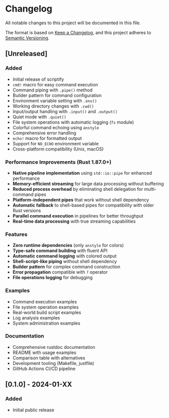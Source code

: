 # Changelog

All notable changes to this project will be documented in this file.

The format is based on [Keep a Changelog](https://keepachangelog.com/en/1.0.0/),
and this project adheres to [Semantic Versioning](https://semver.org/spec/v2.0.0.html).

## [Unreleased]

### Added
- Initial release of scriptify
- `cmd!` macro for easy command execution
- Command piping with `.pipe()` method
- Builder pattern for command configuration
- Environment variable setting with `.env()`
- Working directory changes with `.cwd()`
- Input/output handling with `.input()` and `.output()`
- Quiet mode with `.quiet()`
- File system operations with automatic logging (`fs` module)
- Colorful command echoing using `anstyle`
- Comprehensive error handling
- `echo!` macro for formatted output
- Support for `NO_ECHO` environment variable
- Cross-platform compatibility (Unix, macOS)

### Performance Improvements (Rust 1.87.0+)
- **Native pipeline implementation** using `std::io::pipe` for enhanced performance
- **Memory-efficient streaming** for large data processing without buffering
- **Reduced process overhead** by eliminating shell delegation for multi-command pipes
- **Platform-independent pipes** that work without shell dependency
- **Automatic fallback** to shell-based pipes for compatibility with older Rust versions
- **Parallel command execution** in pipelines for better throughput
- **Real-time data processing** with true streaming capabilities

### Features
- **Zero runtime dependencies** (only `anstyle` for colors)
- **Type-safe command building** with fluent API
- **Automatic command logging** with colored output
- **Shell-script-like piping** without shell dependency
- **Builder pattern** for complex command construction
- **Error propagation** compatible with `?` operator
- **File operations logging** for debugging

### Examples
- Command execution examples
- File system operation examples
- Real-world build script examples
- Log analysis examples
- System administration examples

### Documentation
- Comprehensive rustdoc documentation
- README with usage examples
- Comparison table with alternatives
- Development tooling (Makefile, justfile)
- GitHub Actions CI/CD pipeline

## [0.1.0] - 2024-01-XX

### Added
- Initial public release